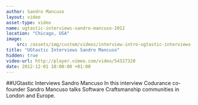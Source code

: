 ```yaml
---
author: Sandro Mancuso
layout: video
asset-type: video
name: ugtastic-interviews-sandro-mancuso-2012
location: "Chicago, USA"
image:
    src: /assets/img/custom/videos/interview-intro-ugtastic-interviews-sandro-mancus.jpg
title: "UGtastic Interviews Sandro Mancuso"
hidden: true
video-url: http://player.vimeo.com/video/54327320
date: 2012-12-01 10:00:00 +01:00
---
```


##UGtastic Interviews Sandro Mancuso
In this interview Codurance co-founder Sandro Mancuso talks Software Craftsmanship communities in London and Europe.

